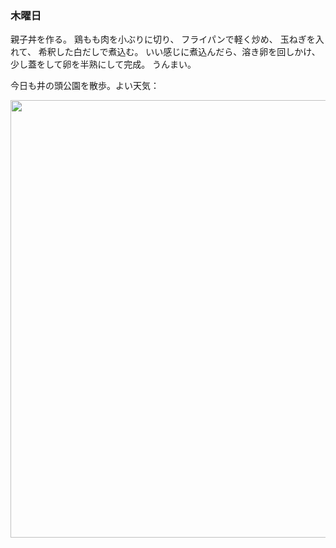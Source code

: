 ### 木曜日

親子丼を作る。
鶏もも肉を小ぶりに切り、
フライパンで軽く炒め、
玉ねぎを入れて、
希釈した白だしで煮込む。
いい感じに煮込んだら、溶き卵を回しかけ、
少し蓋をして卵を半熟にして完成。
うんまい。

今日も井の頭公園を散歩。よい天気：

<img src="https://i.imgur.com/rJ4aokH.jpeg" width="700">
